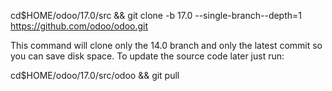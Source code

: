 cd$HOME/odoo/17.0/src && git clone -b 17.0 --single-branch--depth=1 https://github.com/odoo/odoo.git

This command will clone only the 14.0 branch and only the latest commit so you can save disk space. To update the source code later just run:

cd$HOME/odoo/17.0/src/odoo && git pull
